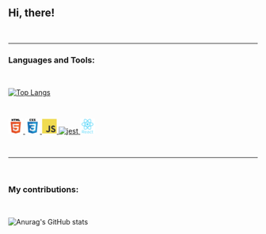 ## Hi, there!
<!-- ### I`m a Web Developer Student at Trybe -->

<br>

*****************************************************************************

### Languages and Tools:
<br>

[![Top Langs](https://github-readme-stats.vercel.app/api/top-langs/?username=gabrielanebbia&theme=slateorange&layout=compact)](https://github.com/anuraghazra/github-readme-stats)

<br>

<p align="left"> 

<a href="https://www.w3.org/html/" target="_blank"> 
<img src="https://raw.githubusercontent.com/devicons/devicon/master/icons/html5/html5-original-wordmark.svg" alt="html5" width="30" height="30"/> </a> 

<a href="https://www.w3schools.com/css/" target="_blank"> 
<img src="https://raw.githubusercontent.com/devicons/devicon/master/icons/css3/css3-original-wordmark.svg" alt="css3" width="30" height="30"/> </a> 

<a href="https://developer.mozilla.org/en-US/docs/Web/JavaScript" target="_blank">
<img src="https://raw.githubusercontent.com/devicons/devicon/master/icons/javascript/javascript-original.svg" alt="javascript" width="30" height="30"/> </a> 

<a href="https://jestjs.io" target="_blank"> 
<img src="https://www.vectorlogo.zone/logos/jestjsio/jestjsio-icon.svg" alt="jest" width="30" height="30"/> </a> 

<!-- <a href="https://git-scm.com/" target="_blank">
<img src="https://www.vectorlogo.zone/logos/git-scm/git-scm-icon.svg" alt="git" width="30" height="30"/> </a> -->

<!-- <a href="https://www.linux.org/" target="_blank"> 
<img src="https://raw.githubusercontent.com/devicons/devicon/master/icons/linux/linux-original.svg" alt="linux" width="30" height="30"/> </a>  -->

<!-- <a href="https://nodejs.org" target="_blank"> 
<img src="https://raw.githubusercontent.com/devicons/devicon/master/icons/nodejs/nodejs-original-wordmark.svg" alt="nodejs" width="30" height="30"/> </a>  -->

<a href="https://reactjs.org/" target="_blank"> 
<img src="https://raw.githubusercontent.com/devicons/devicon/master/icons/react/react-original-wordmark.svg" alt="react" width="30" height="30"/> </a> 

</p>

<br>

*****************************************************************************

<br>

### My contributions:
<br>

![Anurag's GitHub stats](https://github-readme-stats.vercel.app/api?username=gabrielanebbia&theme=slateorange&show_icons=true)

<!-- #### How to reach me: -->
